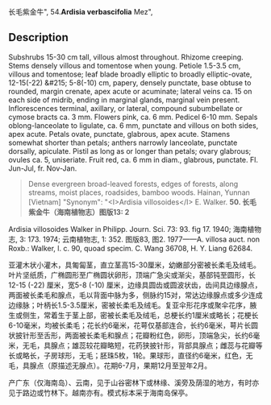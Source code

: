 长毛紫金牛",
54.**Ardisia verbascifolia** Mez",

## Description
Subshrubs 15-30 cm tall, villous almost throughout. Rhizome creeping. Stems densely villous and tomentose when young. Petiole 1.5-3.5 cm, villous and tomentose; leaf blade broadly elliptic to broadly elliptic-ovate, 12-15(-22) &amp;#215; 5-8(-10) cm, papery, densely punctate, base obtuse to rounded, margin crenate, apex acute or acuminate; lateral veins ca. 15 on each side of midrib, ending in marginal glands, marginal vein present. Inflorescences terminal, axillary, or lateral, compound subumbellate or cymose bracts ca. 3 mm. Flowers pink, ca. 6 mm. Pedicel 6-10 mm. Sepals oblong-lanceolate to ligulate, ca. 6 mm, punctate and villous on both sides, apex acute. Petals ovate, punctate, glabrous, apex acute. Stamens somewhat shorter than petals; anthers narrowly lanceolate, punctate dorsally, apiculate. Pistil as long as or longer than petals; ovary glabrous; ovules ca. 5, uniseriate. Fruit red, ca. 6 mm in diam., glabrous, punctate. Fl. Jun-Jul, fr. Nov-Jan.

> Dense evergreen broad-leaved forests, edges of forests, along streams, moist places, roadsides, bamboo woods. Hainan, Yunnan [Vietnam]
  "Synonym": "&lt;I&gt;Ardisia villosoides&lt;/I&gt; E. Walker.
**50. 长毛紫金牛（海南植物志）图版13: 2**

Ardisia villosoides Walker in Philipp. Journ. Sci. 73: 93. fig 17. 1940; 海南植物志, 3: 173. 1974; 云南植物志, 1: 352. 图版83, 图2. 1977——A. villosa auct. non Roxb.: Walker, l. c. 90, quoad specim. C. Wang 36708, H. Y. Liang 62684.

亚灌木状小灌木，具匍匐茎，直立茎高15-30厘米，幼嫩部分密被长柔毛及绒毛。叶片坚纸质，广椭圆形至广椭圆状卵形，顶端广急尖或渐尖，基部钝至圆形，长12-15 (-22) 厘米，宽5-8 (-10) 厘米，边缘具圆齿或圆波状齿，齿间具边缘腺点，两面被长柔毛和腺点，毛以背面中脉为多，侧脉约15对，常达边缘腺点或多少连成边缘脉；叶柄长1.5-3.5厘米，密被长柔毛及绒毛。复亚伞形花序或聚伞花序，腋生或侧生，常着生于茎上部，密被长柔毛及绒毛，总梗长约1厘米或略长；花梗长6-10毫米，均被长柔毛；花长约6毫米，花萼仅基部连合，长约6毫米，萼片长圆状披针形至舌形，两面被长柔毛和腺点；花瓣粉红色，卵形，顶端急尖，长约6毫米，无毛，具腺点；雄蕊较花瓣略短，花药狭披针形，背部具腺点；雌蕊与花瓣等长或略长，子房球形，无毛；胚珠5枚，1轮。果球形，直径约6毫米，红色，无毛，具腺点（原描述无腺点）。花期6-7月，果期12月至翌年2月。

产广东（仅海南岛）、云南，见于山谷密林下或林缘、溪旁及荫湿的地方，有时亦见于路边或竹林下。越南亦有。模式标本采于海南岛保亭。
